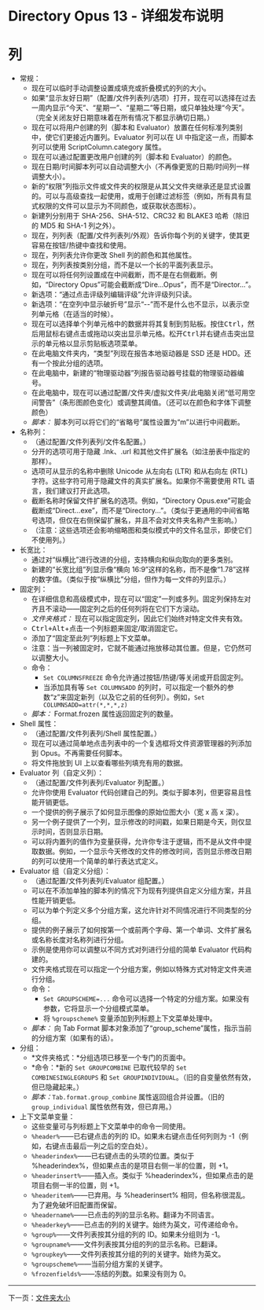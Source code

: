 # Directory Opus 13 - 详细发布说明

# 列

- 常规：
  - 现在可以临时手动调整设置成填充或折叠模式的列的大小。
  - 如果“显示友好日期”（配置/文件列表列/选项）打开，现在可以选择在过去一周内显示“今天”、“星期一”、“星期二”等日期，或只单独处理“今天”。（完全关闭友好日期意味着在所有情况下都显示确切日期。）
  - 现在可以将用户创建的列（脚本和 Evaluator）放置在任何标准列类别中，使它们更接近内置列。Evaluator 列可以在 UI 中指定这一点，而脚本列可以使用 ScriptColumn.category 属性。
  - 现在可以通过配置更改用户创建的列（脚本和 Evaluator）的颜色。
  - 现在日期/时间脚本列可以自动调整大小（不再像更宽的日期/时间列一样调整大小）。
  - 新的“权限”列指示文件或文件夹的权限是从其父文件夹继承还是显式设置的。可以与高级查找一起使用，或用于创建过滤标签（例如，所有具有显式权限的文件可以显示为不同颜色，或获取状态图标）。
  - 新建列分别用于 SHA-256、SHA-512、CRC32 和 BLAKE3 哈希（除旧的 MD5 和 SHA-1 列之外）。
  - 现在，列列表（配置/文件列表列/外观）告诉你每个列的关键字，使其更容易在按钮/热键中查找和使用。
  - 现在，列列表允许你更改 Shell 列的颜色和其他属性。
  - 现在，列列表按类别分组，而不是以一个长的平面列表显示。
  - 现在可以将任何列设置成在中间截断，而不是在右侧截断。例如，“Directory Opus”可能会截断成“Dire...Opus”，而不是“Director...”。
  - 新选项：“通过点击评级列编辑评级”允许评级列只读。
  - 新选项：“在空列中显示破折号”显示“--”而不是什么也不显示，以表示空列单元格（在适当的时候）。
  - 现在可以选择单个列单元格中的数据并将其复制到剪贴板。按住<kbd>Ctrl</kbd>，然后用鼠标右键点击或拖动以突出显示单元格。松开<kbd>Ctrl</kbd>并右键点击突出显示的单元格以显示剪贴板选项菜单。
  - 在此电脑文件夹内，“类型”列现在报告本地驱动器是 SSD 还是 HDD。还有一个按此分组的选项。
  - 在此电脑中，新建的“物理驱动器”列报告驱动器号挂载的物理驱动器编号。
  - 在此电脑中，现在可以通过配置/文件夹/虚拟文件夹/此电脑关闭“低可用空间警告”（条形图颜色变化）或调整其阈值。（还可以在颜色和字体下调整颜色）
  - *脚本：* 脚本列可以将它们的“省略号”属性设置为“m”以进行中间截断。
- 名称列：
    - （通过配置/文件列表列/文件名配置。）
    - 分开的选项可用于隐藏 .lnk、.url 和其他文件扩展名（如注册表中指定的那样）。
    - 选项可从显示的名称中删除 Unicode 从左向右 (LTR) 和从右向左 (RTL) 字符。这些字符可用于隐藏文件的真实扩展名。如果你不需要使用 RTL 语言，我们建议打开此选项。
    - 截断名称时保留文件扩展名的选项。例如，“Directory Opus.exe”可能会截断成“Direct...exe”，而不是“Directory...”。（类似于更通用的中间省略号选项，但仅在右侧保留扩展名，并且不会对文件夹名称产生影响。）
    - （注意：这些选项还会影响缩略图和类似模式中的文件名显示，即使它们不使用列。）
- 长宽比：
    - 通过对“纵横比”进行改进的分组，支持横向和纵向取向的更多类别。
    - 新建的“长宽比组”列显示像“横向 16:9”这样的名称，而不是像“1.78”这样的数字值。（类似于按“纵横比”分组，但作为每一文件的列显示。）
- 固定列：
    - 在详细信息和高级模式中，现在可以“固定”一列或多列。固定列保持左对齐且不滚动——固定列之后的任何列将在它们下方滚动。
    - *文件夹格式：* 现在可以指定固定列，因此它们始终对特定文件夹有效。
    - <kbd>Ctrl+Alt</kbd>+点击一个列标题来固定/取消固定它。
    - 添加了“固定至此列”列标题上下文菜单。
    - 注意：当一列被固定时，它就不能通过拖放移动其位置。但是，它仍然可以调整大小。
    - 命令：
        - `Set COLUMNSFREEZE` 命令允许通过按钮/热键/等关闭或开启固定列。
        - 当添加具有等 `Set COLUMNSADD` 的列时，可以指定一个额外的参数“z”来固定新列（以及它之前的任何列）。例如，`Set COLUMNSADD=attr(*,*,*,z)`
    - *脚本：* Format.frozen 属性返回固定列的数量。
- Shell 属性：
    - （通过配置/文件列表列/Shell 属性配置。）
    - 现在可以通过简单地点击列表中的一个复选框将文件资源管理器的列添加到 Opus。不再需要任何脚本。
    - 将文件拖放到 UI 上以查看哪些列填充有用的数据。
- Evaluator 列（自定义列）：
    - （通过配置/文件列表列/Evaluator 列配置。）
    - 允许你使用 Evaluator 代码创建自己的列。类似于脚本列，但更容易且性能开销更低。
    - 一个提供的例子展示了如何显示图像的原始位图大小（宽 x 高 x 深）。
    - 另一个例子提供了一个列，显示修改的时间戳，如果日期是今天，则仅显示时间，否则显示日期。
    - 可以将内置列的值作为变量获得，允许你专注于逻辑，而不是从文件中提取数据。例如，一个显示今天修改的文件的修改时间，否则显示修改日期的列可以使用一个简单的单行表达式定义。
- Evaluator 组（自定义分组）：
    - （通过配置/文件列表列/Evaluator 组配置。）
    - 可以在不添加单独的脚本列的情况下为现有列提供自定义分组方案，并且性能开销更低。
    - 可以为单个列定义多个分组方案，这允许针对不同情况进行不同类型的分组。
    - 提供的例子展示了如何按第一个或前两个字母、第一个单词、文件扩展名或名称长度对名称列进行分组。
    - 示例是使用你可以调整以不同方式对列进行分组的简单 Evaluator 代码构建的。
    - 文件夹格式现在可以指定一个分组方案，例如以特殊方式对特定文件夹进行分组。
    - 命令：
        - `Set GROUPSCHEME=...` 命令可以选择一个特定的分组方案。如果没有参数，它将显示一个分组模式菜单。
        - 将 `%groupscheme%` 变量添加到列标题上下文菜单处理中。
    - *脚本：* 向 Tab Format 脚本对象添加了“group_scheme”属性，指示当前的分组方案（如果有的话）。
- 分组：
  - *文件夹格式：*分组选项已移至一个专门的页面中。
  - *命令：*新的 `Set GROUPCOMBINE` 已取代较早的 `Set COMBINESINGLEGROUPS` 和 `Set GROUPINDIVIDUAL`。（旧的自变量依然有效，但已隐藏起来。）
  - *脚本：*`Tab.format.group_combine` 属性返回组合并设置。（旧的 `group_individual` 属性依然有效，但已弃用。）
- 上下文菜单变量：
  - 这些变量可与列标题上下文菜单中的命令一同使用。
  - `%header%`——已右键点击的列的 ID。如果未右键点击任何列则为 -1（例如，右键点击最后一列之后的空白处）。
  - `%headerindex%`——已右键点击的头项的位置。类似于 %headerindex%，但如果点击的是项目右侧一半的位置，则 +1。
  - `%headerinsert%`——插入点。类似于 %headerindex%，但如果点击的是项目右侧一半的位置，则 +1。
  - `%headeritem%`——已弃用。与 %headerinsert% 相同，但名称很混乱。为了避免破坏旧配置而保留。
  - `%headername%`——已点击的列的显示名称。翻译为不同语言。
  - `%headerkey%`——已点击的列的关键字。始终为英文，可传递给命令。
  - `%group%`——文件列表按其分组的列的 ID。如果未分组则为 -1。
  - `%groupname%`——文件列表按其分组的列的显示名称。已翻译。
  - `%groupkey%`——文件列表按其分组的列的关键字。始终为英文。
  - `%groupscheme%`——当前分组方案的关键字。
  - `%frozenfields%`——冻结的列数。如果没有则为 0。

------------------------------------------------------------------------

下一页：[文件夹大小](/Manual/release_history/opus13_detailed/folder_sizes.zh.md)